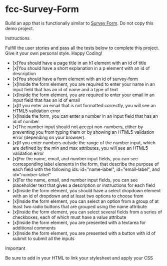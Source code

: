 # fcc-Survey-Form
 Build an app that is functionally similar to [Survey Form](https://survey-form.freecodecamp.rocks). Do not copy this demo project.

Instructions

Fulfill the user stories and pass all the tests below to complete this project. Give it your own personal style. Happy Coding!
   - [x]You should have a page title in an h1 element with an id of title
   - [x]You should have a short explanation in a p element with an id of description
   - [x]You should have a form element with an id of survey-form
   - [x]Inside the form element, you are required to enter your name in an input field that has an id of name and a type of text
   - [x]Inside the form element, you are required to enter your email in an input field that has an id of email
   - [x]If you enter an email that is not formatted correctly, you will see an HTML5 validation error
   - [x]Inside the form, you can enter a number in an input field that has an id of number
   - [x]The number input should not accept non-numbers, either by preventing you from typing them or by showing an HTML5 validation error (depending on your browser).
   - [x]If you enter numbers outside the range of the number input, which are defined by the min and max attributes, you will see an HTML5 validation error
   - [x]For the name, email, and number input fields, you can see corresponding label elements in the form, that describe the purpose of each field with the following ids: id="name-label", id="email-label", and id="number-label"
   - [x]For the name, email, and number input fields, you can see placeholder text that gives a description or instructions for each field
   - [x]Inside the form element, you should have a select dropdown element with an id of dropdown and at least two options to choose from
   - [x]Inside the form element, you can select an option from a group of at least two radio buttons that are grouped using the name attribute
   - [x]Inside the form element, you can select several fields from a series of checkboxes, each of which must have a value attribute
   - [x]Inside the form element, you are presented with a textarea for additional comments
   - [x]Inside the form element, you are presented with a button with id of submit to submit all the inputs
    
>[!IMPORTANT]
>Be sure to add <link rel="stylesheet" href="styles.css"> in your HTML to link your stylesheet and apply your CSS

